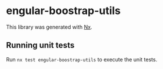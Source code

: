 # engular-boostrap-utils

This library was generated with [Nx](https://nx.dev).

## Running unit tests

Run `nx test engular-boostrap-utils` to execute the unit tests.

